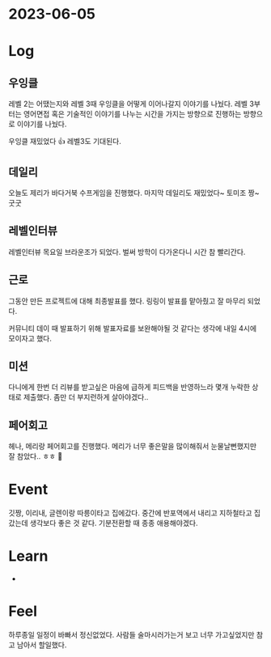 # 2023-06-05

# Log

## 우잉클

레벨 2는 어땠는지와 레벨 3때 우잉클을 어떻게 이어나갈지 이야기를 나눴다.
레벨 3부터는 영어면접 혹은 기술적인 이야기를 나누는 시간을 가지는 방향으로 진행하는 방향으로 이야기를 나눴다.

우잉클 재밌었다 👍 레벨3도 기대된다.

## 데일리

오늘도 제리가 바다거북 수프게임을 진행했다.
마지막 데일리도 재밌었다~ 토미조 짱~ 굿굿

## 레벨인터뷰

레벨인터뷰 목요일 브라운조가 되었다.
벌써 방학이 다가온다니 시간 참 빨리간다.

## 근로

그동안 만든 프로젝트에 대해 최종발표를 했다.
링링이 발표를 맡아줬고 잘 마무리 되었다.

커뮤니티 데이 때 발표하기 위해 발표자료를 보완해야될 것 같다는 생각에 내일 4시에 모이자고 했다.

## 미션

다니에게 한번 더 리뷰를 받고싶은 마음에 급하게 피드백을 반영하느라 몇개 누락한 상태로 제출했다.
좀만 더 부지런하게 살아야겠다..

## 페어회고

헤나, 메리랑 페어회고를 진행했다.
메리가 너무 좋은말을 많이해줘서 눈물날뻔했지만 잘 참았다.. ㅎㅎ 🥹

# Event

깃짱, 이리내, 글렌이랑 따릉이타고 집에갔다.
중간에 반포역에서 내리고 지하철타고 집갔는데 생각보다 좋은 것 같다.
기분전환할 때 종종 애용해야겠다.

# Learn

- 

# Feel

하루종일 일정이 바빠서 정신없었다.
사람들 술마시러가는거 보고 너무 가고싶었지만 참고 남아서 할일했다.